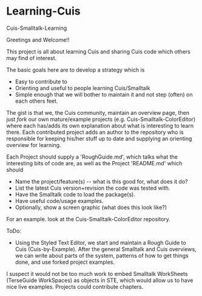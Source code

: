 # Learning-Cuis
Cuis-Smalltalk-Learning

Greetings and Welcome!!

This project is all about learning Cuis and sharing Cuis code which others may find of interest.

The basic goals here are to develop a strategy which is
- Easy to contribute to
- Orienting and useful to people learning Cuis/Smalltalk
- Simple enough that we will bother to maintain it and not step (often) on each others feet.

The gist is that we, the Cuis community,  maintain an overview page, then just _fork_ our own mature/example projects (e.g. Cuis-Smalltalk-ColorEditor) where each has/adds its own explanation about what is interesting to learn there.  Each contributed project adds an author to the repository who is responsible for keeping his/her stuff up to date and supplying an orienting overview for learning.

Each Project should supply a 'RoughGuide.md', which talks what the interesting bits of code are, as well as the Project 'README.md' which should
- Name the project/feature(s) -- what is this good for, what does it do?
- List the latest Cuis version+revision the code was tested with.
- Have the Smalltalk code to load the package(s).
- Have useful code/usage examples.
- Optionally, show a screen graphic (what does this look like?)

For an example. look at the Cuis-Smalltalk-ColorEditor repository.

ToDo:

-  Using the Styled Text Editor, we start and maintain a Rough Guide to Cuis (Cuis-by-Example).  After the general Smalltalk and Cuis overviews, we can write about parts of the system, patterns of how to get things done, and use forked project examples.

I suspect it would not be too much work to embed Smalltalk WorkSheets (TerseGuide WorkSpaces) as objects in STE, which would allow us to have nice live examples.  Projects could contribute chapters.
